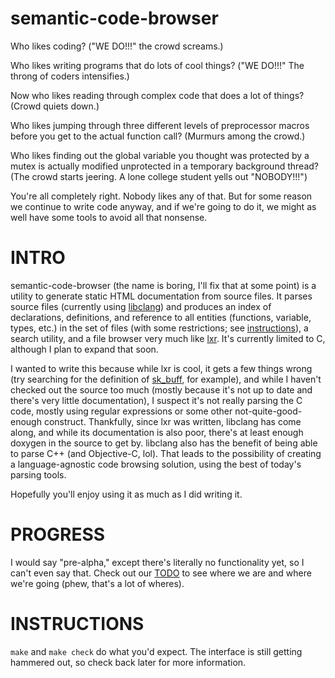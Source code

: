 semantic-code-browser
=====================

Who likes coding? ("WE DO!!!" the crowd screams.)

Who likes writing programs that do lots of cool things? ("WE DO!!!" The throng of coders intensifies.)

Now who likes reading through complex code that does a lot of things? (Crowd quiets down.)

Who likes jumping through three different levels of preprocessor macros before you get to the actual function call? (Murmurs among the crowd.)

Who likes finding out the global variable you thought was protected by a mutex is actually modified unprotected in a temporary background thread? (The crowd starts jeering. A lone college student yells out "NOBODY!!!")

You're all completely right. Nobody likes any of that. But for some reason we continue to write code anyway, and if we're going to do it, we might as well have some tools to avoid all that nonsense.

# INTRO

semantic-code-browser (the name is boring, I'll fix that at some point) is a utility to generate static HTML documentation from source files. It parses source files (currently using [libclang](http://clang.llvm.org/doxygen/group__CINDEX.html)) and produces an index of declarations, definitions, and reference to all entities (functions, variable, types, etc.) in the set of files (with some restrictions; see [instructions](#INSTRUCTIONS)), a search utility, and a file browser very much like [lxr](http://lxr.free-electrons.com/). It's currently limited to C, although I plan to expand that soon.

I wanted to write this because while lxr is cool, it gets a few things wrong (try searching for the definition of [sk_buff](http://lxr.free-electrons.com/ident?i=sk_buff), for example), and while I haven't checked out the source too much (mostly because it's not up to date and there's very little documentation), I suspect it's not really parsing the C code, mostly using regular expressions or some other not-quite-good-enough construct. Thankfully, since lxr was written, libclang has come along, and while its documentation is also poor, there's at least enough doxygen in the source to get by. libclang also has the benefit of being able to parse C++ (and Objective-C, lol). That leads to the possibility of creating a language-agnostic code browsing solution, using the best of today's parsing tools.

Hopefully you'll enjoy using it as much as I did writing it.

# PROGRESS

I would say "pre-alpha," except there's literally no functionality yet, so I can't even say that. Check out our [TODO](TODO.md) to see where we are and where we're going (phew, that's a lot of wheres).

# INSTRUCTIONS

`make` and `make check` do what you'd expect. The interface is still getting hammered out, so check back later for more information.
